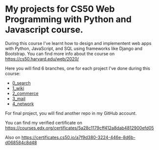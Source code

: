 # My projects for CS50 Web Programming with Python and Javascript course.

During this course I've learnt how to design and implementent web apps with Python, JavaScript, and SQL using frameworks like Django and Bootstrap. You can find more info about the course on https://cs50.harvard.edu/web/2020/

Here you will find 6 branches, one for each project I've done during this course:

- [0_search](https://github.com/LeandroBurioni/CS50-web/tree/0_search)
- [1_wiki](https://github.com/LeandroBurioni/CS50-web/tree/1_wiki)
- [2_commerce](https://github.com/LeandroBurioni/CS50-web/tree/2_commerce)
- [3_mail](https://github.com/LeandroBurioni/CS50-web/tree/3_mail)
- [4_network](https://github.com/LeandroBurioni/CS50-web/tree/4_network)

For final project, you will find another repo in my GitHub account.

You can find my verified certificate on https://courses.edx.org/certificates/5a28c1179cff412a8dab4812900efd05
 
Also on https://certificates.cs50.io/a7f9d380-3224-446e-8d6b-d068584c8d48
 